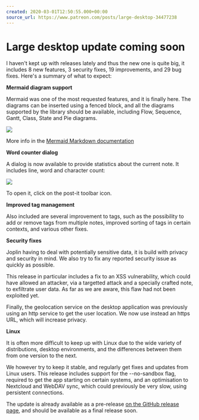 ```yaml
---
created: 2020-03-01T12:50:55.000+00:00
source_url: https://www.patreon.com/posts/large-desktop-34477238
---
```


# Large desktop update coming soon

I haven't kept up with releases lately and thus the new one is quite big, it includes 8 new features, 3 security fixes, 19 improvements, and 29 bug fixes. Here's a summary of what to expect:

**Mermaid diagram support**

Mermaid was one of the most requested features, and it is finally here. The diagrams can be inserted using a fenced block, and all the diagrams supported by the library should be available, including Flow, Sequence, Gantt, Class, State and Pie diagrams.

![](https://raw.githubusercontent.com/laurent22/joplin/dev/Assets/WebsiteAssets/images/news/20200301-125055_0.png)

More info in the [Mermaid Markdown documentation](https://joplinapp.org/help/apps/markdown)

**Word counter dialog**

A dialog is now available to provide statistics about the current note. It includes line, word and character count:

![](https://raw.githubusercontent.com/laurent22/joplin/dev/Assets/WebsiteAssets/images/news/20200301-125055_1.png)

To open it, click on the post-it toolbar icon.

**Improved tag management**

Also included are several improvement to tags, such as the possibility to add or remove tags from multiple notes, improved sorting of tags in certain contexts, and various other fixes.

**Security fixes**

Joplin having to deal with potentially sensitive data, it is build with privacy and security in mind. We also try to fix any reported security issue as quickly as possible.

This release in particular includes a fix to an XSS vulnerability, which could have allowed an attacker, via a targetted attack and a specially crafted note, to exfiltrate user data. As far as we are aware, this flaw had not been exploited yet.

Finally, the geolocation service on the desktop application was previously using an http service to get the user location. We now use instead an https URL, which will increase privacy.

**Linux**

It is often more difficult to keep up with Linux due to the wide variety of distributions, desktop environments, and the differences between them from one version to the next.

We however try to keep it stable, and regularly get fixes and updates from Linux users. This release includes support for the --no-sandbox flag, required to get the app starting on certain systems, and an optimisation to Nextcloud and WebDAV sync, which could previously be very slow, using persistent connections.

The update is already available as a pre-release [on the GitHub release page](https://github.com/dpjl/joplin/releases/tag/v1.0.187), and should be available as a final release soon.